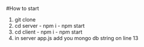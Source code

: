 #How to start

1. git clone
2. cd server - npm i - npm start
3. cd client - npm i - npm start
4. in server app.js add you mongo db string on line 13
